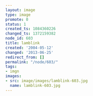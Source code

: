 ```yaml
---
layout: image
type: image
promote: 0
status: 1
created_ts: 1084360226
changed_ts: 1372159382
node_id: 603
title: lamblink
created: '2004-05-12'
changed: '2013-06-25'
redirect_from: []
permalink: "/node/603/"
tags:
- imgn
images:
- src: image/images/lamblink-603.jpg
  name: lamblink-603.jpg
---
```


